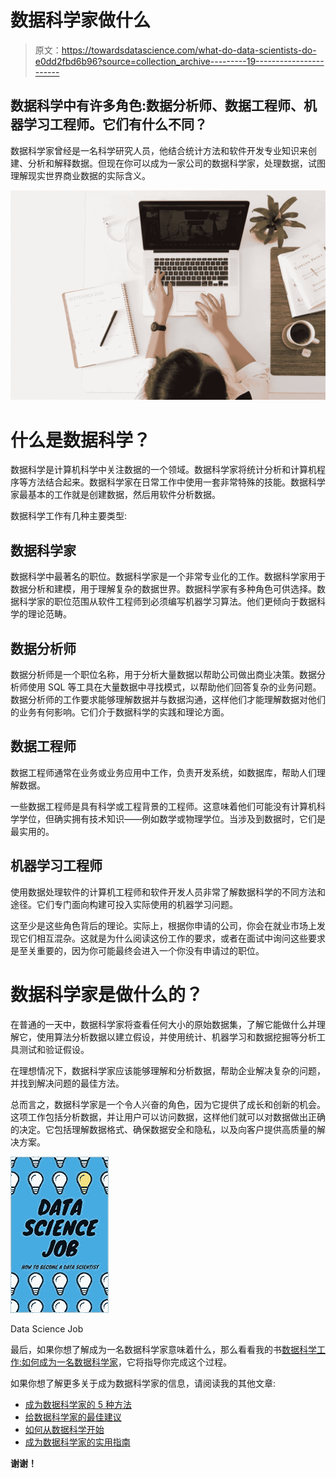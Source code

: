 # 数据科学家做什么

> 原文：<https://towardsdatascience.com/what-do-data-scientists-do-e0dd2fbd6b96?source=collection_archive---------19----------------------->

## 数据科学中有许多角色:数据分析师、数据工程师、机器学习工程师。它们有什么不同？

数据科学家曾经是一名科学研究人员，他结合统计方法和软件开发专业知识来创建、分析和解释数据。但现在你可以成为一家公司的数据科学家，处理数据，试图理解现实世界商业数据的实际含义。

![](img/d74675cef20be05ba532a56481f56dc1.png)

# 什么是数据科学？

数据科学是计算机科学中关注数据的一个领域。数据科学家将统计分析和计算机程序等方法结合起来。数据科学家在日常工作中使用一套非常特殊的技能。数据科学家最基本的工作就是创建数据，然后用软件分析数据。

数据科学工作有几种主要类型:

## 数据科学家

数据科学中最著名的职位。数据科学家是一个非常专业化的工作。数据科学家用于数据分析和建模，用于理解复杂的数据世界。数据科学家有多种角色可供选择。数据科学家的职位范围从软件工程师到必须编写机器学习算法。他们更倾向于数据科学的理论范畴。

## 数据分析师

数据分析师是一个职位名称，用于分析大量数据以帮助公司做出商业决策。数据分析师使用 SQL 等工具在大量数据中寻找模式，以帮助他们回答复杂的业务问题。数据分析师的工作要求能够理解数据并与数据沟通，这样他们才能理解数据对他们的业务有何影响。它们介于数据科学的实践和理论方面。

## 数据工程师

数据工程师通常在业务或业务应用中工作，负责开发系统，如数据库，帮助人们理解数据。

一些数据工程师是具有科学或工程背景的工程师。这意味着他们可能没有计算机科学学位，但确实拥有技术知识——例如数学或物理学位。当涉及到数据时，它们是最实用的。

## 机器学习工程师

使用数据处理软件的计算机工程师和软件开发人员非常了解数据科学的不同方法和途径。它们专门面向构建可投入实际使用的机器学习问题。

这至少是这些角色背后的理论。实际上，根据你申请的公司，你会在就业市场上发现它们相互混杂。这就是为什么阅读这份工作的要求，或者在面试中询问这些要求是至关重要的，因为你可能最终会进入一个你没有申请过的职位。

# 数据科学家是做什么的？

在普通的一天中，数据科学家将查看任何大小的原始数据集，了解它能做什么并理解它，使用算法分析数据以建立假设，并使用统计、机器学习和数据挖掘等分析工具测试和验证假设。

在理想情况下，数据科学家应该能够理解和分析数据，帮助企业解决复杂的问题，并找到解决问题的最佳方法。

总而言之，数据科学家是一个令人兴奋的角色，因为它提供了成长和创新的机会。这项工作包括分析数据，并让用户可以访问数据，这样他们就可以对数据做出正确的决定。它包括理解数据格式、确保数据安全和隐私，以及向客户提供高质量的解决方案。

![](img/a947842ca069a9b29cebd21bfacd1993.png)

Data Science Job

最后，如果你想了解成为一名数据科学家意味着什么，那么看看我的书[数据科学工作:如何成为一名数据科学家](https://amzn.to/3aQVTjs)，它将指导你完成这个过程。

如果你想了解更多关于成为数据科学家的信息，请阅读我的其他文章:

*   [成为数据科学家的 5 种方法](/5-ways-to-become-a-data-scientist-8590811b0dc3?source=your_stories_page---------------------------)
*   [给数据科学家的最佳建议](https://medium.com/@pchojecki/best-tips-for-data-scientists-a52d7cace027?source=your_stories_page---------------------------)
*   [如何从数据科学开始](https://medium.com/@pchojecki/how-to-start-with-data-science-93d3ca32d7e5?source=your_stories_page---------------------------)
*   [成为数据科学家的实用指南](/practical-guide-to-become-a-data-scientist-2483a5f83770?source=your_stories_page---------------------------)

**谢谢！**